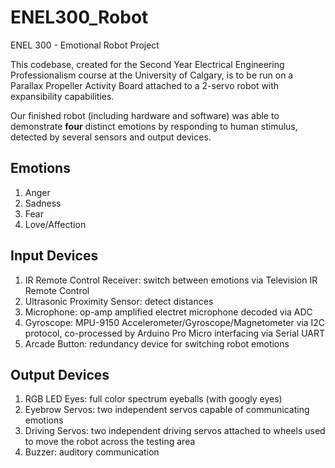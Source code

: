 # ENEL300_Robot
ENEL 300 - Emotional Robot Project

This codebase, created for the Second Year Electrical Engineering Professionalism course at the University of Calgary, is to be run on a Parallax Propeller Activity Board attached to a 2-servo robot with expansibility capabilities.

Our finished robot (including hardware and software) was able to demonstrate **four** distinct emotions by responding to human stimulus, detected by several sensors and output devices.

## Emotions
1. Anger
2. Sadness
3. Fear
4. Love/Affection

## Input Devices
1. IR Remote Control Receiver: switch between emotions via Television IR Remote Control
2. Ultrasonic Proximity Sensor: detect distances
3. Microphone: op-amp amplified electret microphone decoded via ADC
4. Gyroscope: MPU-9150 Accelerometer/Gyroscope/Magnetometer via I2C protocol, co-processed by Arduino Pro Micro interfacing via Serial UART
5. Arcade Button: redundancy device for switching robot emotions

## Output Devices
1. RGB LED Eyes: full color spectrum eyeballs (with googly eyes)
2. Eyebrow Servos: two independent servos capable of communicating emotions
3. Driving Servos: two independent driving servos attached to wheels used to move the robot across the testing area
4. Buzzer: auditory communication
